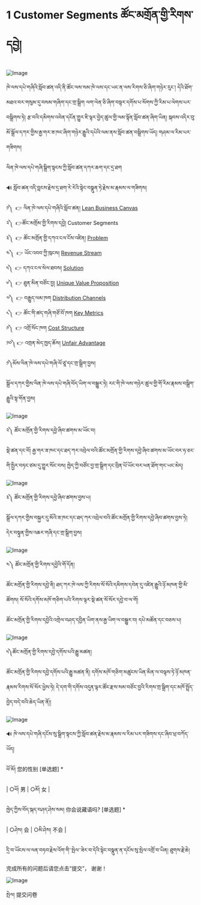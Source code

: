 # 1 Customer Segments ཚོང་མགྲོན་གྱི་རིགས་དབྱེ།

![Image](images/00001.jpeg) 

ཁེ་ལས་དཔེ་གཞིའི་སློབ་ཚན་འདི་ནི་ཚོང་ལས་སམ་ཁེ་ལས་དང་ཡང་ན་ལས་རིགས་ཅི་ཞིག་གཉེར་རུང་། དེའི་ཐོག་མཐའ་བར་གསུམ་དུ་བསམ་གཞིག་དང་གྲ་སྒྲིག ལག་ལེན་ཅི་ཞིག་བསྟར་དགོས་པ་སོགས་ཀྱི་རིམ་པ་ལེགས་པར་བསྒྲིགས་ཏེ། རྩ་བའི་དམིགས་འབེན་དངོན་གྱུར་ཇི་ལྟར་བྱེད་ཚུལ་གྱི་ལམ་སྟོན་སློབ་ཚན་ཞིག་ཡིན། སྐབས་འདིར་བུ་མོ་སྒྲོལ་དཀར་གྱིས་རྒྱ་གར་ཟ་ཁང་ཞིག་གཉེར་རྒྱུའི་དཔེའི་ལམ་ནས་སློབ་ཚན་བསྒྲིགས་ཡོད། གཤམ་ལ་རིམ་པར་གཟིགས།  

ལིན་ཁེ་ལས་དཔེ་གཞི་སྒྲིག་སྟངས་ཀྱི་སློབ་ཚན་དཀར་ཆག་དང་དྲ་ཐག  

🔊 སློབ་ཚན་འདི་བླངས་རྗེས་དྲ་ཐག་རེ་རེའི་སྟེང་བསྣུན་ཏེ་རྗེས་མ་རྣམས་ལ་གཟིགས།  

༡༽  👉 ལིན་ཁེ་ལས་དཔེ་གཞིའི་སློབ་ཚན། [Lean Business Canvas](=101186626)  
༢༽  👉ཚོང་མགྲོམ་གྱི་རིགས་དབྱེ། Customer Segments  
༣༽  👉 ཚོང་མགྲོན་གྱི་དཀའ་ངལ་ངོས་འཛིན། [Problem](=101186626)  
༤༽  👉 ཡོང་འབབ་ཀྱི་ཁུངས། [Revenue Stream](=101186626)  
༥༽  👉 དཀའ་ངལ་སེལ་ཐབས། [Solution](=101186626)  
༦༽  👉 ཐུན་མིན་བཙོང་བྱ། [Unique Value Proposition](=101186626)  
༧༽  👉 བརྒྱུད་ལམ་ཁག [Distribution Channels](=101186626)  
༨༽  👉 ཚོང་གི་ཚད་གཞི་གཙོ་བོ་ཁག [Key Metrics](=101186626)  
༩༽  👉 འགྲོ་སོང་ཁག [Cost Structure](=101186626)  
༡༠༽ 👉 འགྲན་མེད་ཁྱད་ཆོས། [Unfair Advantage](=101186626)  

༡༽མོས་ལིན་ཁེ་ལས་དཔེ་གཞི་ལོ་ཙཱ་དང་གྲ་སྒྲིག་བྱས།  

སྒྲོལ་དཀར་གྱིས་ལིན་ཁེ་ལས་དཔེ་གཞི་བོད་ཡིག་ལ་བསྒྱུར་ཏེ། རང་གི་ཁེ་ལས་གཉེར་ཚུལ་གྱི་གོ་རིམ་རྣམས་བསྒྲིག་རྒྱུའི་སྟ་གོན་བྱས།  

![Image](images/000002.png)

༢༽ ཚོང་མགྲོན་གྱི་རིགས་དབྱེ་ཞིབ་ཚགས་མ་ཡོང་བ།  

སྡེ་ཚན་དང་བོ། རྒྱ་གར་ཟ་ཁང་དང་ཐད་ཀར་འབྲེལ་བའི་ཚོང་མགྲོན་གྱི་རིགས་དབྱེ་ཞིབ་ཚགས་མ་ཡོང་བར་ཧ་ཅང་གི་སྤྱིར་བཏང་ཙམ་དུ་གྱུར་སོང་བས། ཁྱེད་ཀྱི་བཙོང་བྱ་གྲ་སྒྲིག་དང་བྲིན་པོ་ཡོང་བར་ཕན་ཐོག་གང་ཡང་མེད།  

![Image](images/000006.png)

༣༽ ཚོང་མགྲོན་གྱི་རིགས་དབྱེ་ཞིབ་ཚགས་བྱས་པ།  

སྒྲོལ་དཀར་གྱིས་བསྐྱར་དུ་མོའི་ཟ་ཁང་དང་ཐད་ཀར་འབྲེལ་བའི་ཚོང་མགྲོན་གྱི་རིགས་དབྱེ་ཞིབ་ཚགས་བྱས་ཏེ། དེར་བསྟུན་གྱིས་འཆར་གཞི་དང་གྲ་སྒྲིག་བྱས།  

![Image](images/000007.png)

༤༽ ཚོང་མགྲོན་གྱི་རིགས་དབྱེའི་གོ་དོན།  

ཚོང་མགྲོན་གྱི་རིགས་དབྱེ་ནི། ཐད་ཀར་ཁེ་ལས་ཀྱི་རིགས་སོ་སོའི་དམིགས་དབེན་དུ་འཛིན་རྒྱུའི་ཉོ་མཁན་གྱི་མི་ཚོགས། སོ་སོའི་དགོས་མཁོ་གཅིག་པའི་རིགས་ལྟར་སྡེ་ཚན་སོ་སོར་དབྱེ་བ་ལ་གོ།  

ཚོང་མགྲོན་གྱི་རིགས་དབྱེའི་འགྲེལ་བཤད་དབྱིན་ཡིག་ནས་རྒྱ་ཡིག་ལ་བསྒྱུར་བ། དཔེ་མཚོན་དང་བཅས་པ།  

![Image](images/000003.png)

༥༽ཚོང་མགྲོན་གྱི་རིགས་དབྱེ་དགོས་པའི་རྒྱུ་མཚན།  

ཚོང་མགྲོན་གྱི་རིགས་དབྱེ་དགོས་པའི་རྒྱུ་མཚན་ནི། དགོས་མཁོ་གཅིག་མཚུངས་ཡིན་མིན་ལ་བལྟས་ཏེ་ཉོ་མཁན་རྣམས་རིགས་སོ་སོར་ཕྱེས་ཏེ། དེ་དག་གི་དགོས་འདུན་ལྟར་ཚོང་རྫས་སམ་བཙོང་བྱའི་རིགས་གྲ་སྒྲིག་དང་མཁོ་སྤྲོད་བྱེད་བདེ་བའི་ཆེད་ཡིན་ནོ།།  

![Image](images/000005.png)

🔊 ཁེ་ལས་དཔེ་གཞི་དངོས་སུ་སྒྲིག་སྟངས་ཀྱི་སློབ་ཚན་རྗེས་མ་རྣམས་ལ་རིམ་པར་གཟིགས་དང་ཞིབ་ཕྲ་བཀོད་ཡོད།

ཕོ་མོ། 您的性别 [单选题] *

| ○ཕོ། 男 | ○མོ། 女 |

ཁྱེད་ཀྱིས་བོད་སྐད་བཤད་ཤེས་སམ། 你会说藏语吗? [单选题] *

| ○ཤེས། 会 | ○མི་ཤེས། 不会 |

དྲི་བ་ཡོངས་ལ་ལན་བཏབ་རྗེས་འོག་གི་་སྤེལ་་ཟེར་བ་དེའི་སྟེང་བསྣུན་ན་དངོས་སུ་སྤེལ་འགྲོ་བ་ཡིན། ཐུགས་རྗེ་ཆེ།  

完成所有的问题后请您点击“提交”， 谢谢！ 

![Image](images/000000.gif)

སྤེལ། 提交问卷

